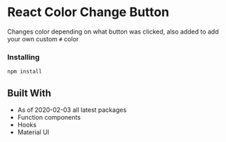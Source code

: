 # React Color Change Button

Changes color depending on what button was clicked, also added to add your own custom `#` color

### Installing

```
npm install
```

## Built With

- As of 2020-02-03 all latest packages
- Function components
- Hooks
- Material UI
